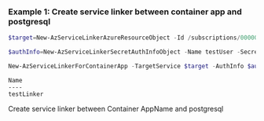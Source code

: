 ### Example 1: Create service linker between container app and postgresql
```powershell
$target=New-AzServiceLinkerAzureResourceObject -Id /subscriptions/00000000-0000-0000-0000-000000000000/resourceGroups/servicelinker-test-group/providers/Microsoft.DBforPostgreSQL/servers/servicelinker-postgresql/databases/test

$authInfo=New-AzServiceLinkerSecretAuthInfoObject -Name testUser -SecretValue ***  

New-AzServiceLinkerForContainerApp -TargetService $target -AuthInfo $auth -ClientType dotnet -LinkerName testLinker -ContainerApp servicelinker-app -ResourceGroupName servicelinker-test-linux-group -Scope 'simple-hello-world-container'
```

```output
Name
----
testLinker
```

Create service linker between Container AppName and postgresql

